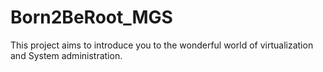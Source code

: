 # Born2BeRoot_MGS
This project aims to introduce you to the wonderful world of virtualization and System administration.
